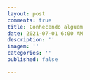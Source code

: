 ```yaml
---
layout: post
comments: true
title: Conhecendo alguem
date: 2021-07-01 6:00 AM
description: ''
imagem: ''
categories: ''
published: false

---
```

